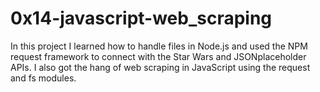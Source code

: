 # 0x14-javascript-web_scraping

In this project I learned how to handle files in Node.js and used the NPM request framework to connect with the Star Wars and JSONplaceholder APIs. I also got the hang of web scraping in JavaScript using the request and fs modules.

